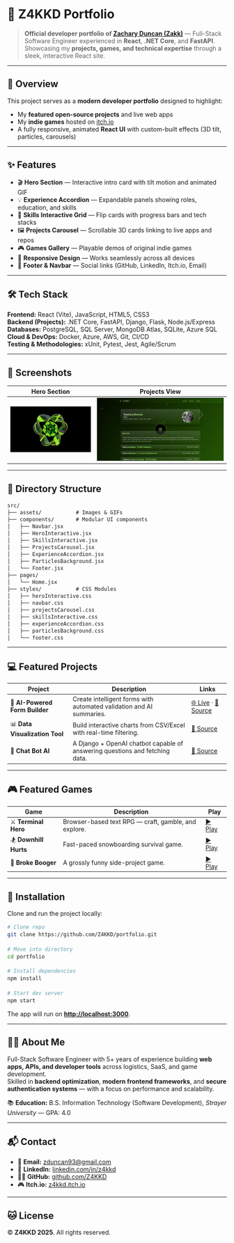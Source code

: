 # 🧠 Z4KKD Portfolio

> **Official developer portfolio of [Zachary Duncan (Zakk)](https://github.com/Z4KKD)** — Full-Stack Software Engineer experienced in **React**, **.NET Core**, and **FastAPI**.  
> Showcasing my **projects, games, and technical expertise** through a sleek, interactive React site.

---

## 🚀 Overview

This project serves as a **modern developer portfolio** designed to highlight:

- My **featured open-source projects** and live web apps  
- My **indie games** hosted on [itch.io](https://z4kkd.itch.io/)  
- A fully responsive, animated **React UI** with custom-built effects (3D tilt, particles, carousels)

---

## ✨ Features

- 🎬 **Hero Section** — Interactive intro card with tilt motion and animated GIF  
- 💡 **Experience Accordion** — Expandable panels showing roles, education, and skills  
- 🧩 **Skills Interactive Grid** — Flip cards with progress bars and tech stacks  
- 🖼️ **Projects Carousel** — Scrollable 3D cards linking to live apps and repos  
- 🎮 **Games Gallery** — Playable demos of original indie games  
- 📱 **Responsive Design** — Works seamlessly across all devices  
- 🔗 **Footer & Navbar** — Social links (GitHub, LinkedIn, Itch.io, Email)

---

## 🛠️ Tech Stack

**Frontend:** React (Vite), JavaScript, HTML5, CSS3  
**Backend (Projects):** .NET Core, FastAPI, Django, Flask, Node.js/Express  
**Databases:** PostgreSQL, SQL Server, MongoDB Atlas, SQLite, Azure SQL  
**Cloud & DevOps:** Docker, Azure, AWS, Git, CI/CD  
**Testing & Methodologies:** xUnit, Pytest, Jest, Agile/Scrum  

---

## 📸 Screenshots

| Hero Section | Projects View |
|:-------------:|:--------------:|
| ![Hero](src/assets/Z4KKD.gif) | ![Projects](https://github.com/Z4KKD/Z4KKDs-Website/blob/main/SS.png) |

---

## 🧩 Directory Structure

```
src/
├── assets/           # Images & GIFs
├── components/       # Modular UI components
│   ├── Navbar.jsx
│   ├── HeroInteractive.jsx
│   ├── SkillsInteractive.jsx
│   ├── ProjectsCarousel.jsx
│   ├── ExperienceAccordion.jsx
│   ├── ParticlesBackground.jsx
│   └── Footer.jsx
├── pages/
│   └── Home.jsx
├── styles/           # CSS Modules
│   ├── heroInteractive.css
│   ├── navbar.css
│   ├── projectsCarousel.css
│   ├── skillsInteractive.css
│   ├── experienceAccordion.css
│   ├── particlesBackground.css
│   └── footer.css
```

---

## 💻 Featured Projects

| Project | Description | Links |
|----------|--------------|-------|
| 🧠 **AI-Powered Form Builder** | Create intelligent forms with automated validation and AI summaries. | [🌐 Live](https://zakksforms.netlify.app/) · [💾 Source](https://github.com/Z4KKD/ZakksForms-Open-Source) |
| 📊 **Data Visualization Tool** | Build interactive charts from CSV/Excel with real-time filtering. | [💾 Source](https://github.com/Z4KKD/Data-visualization-tool) |
| 🤖 **Chat Bot AI** | A Django + OpenAI chatbot capable of answering questions and fetching data. | [💾 Source](https://github.com/Z4KKD/Ai-ChatBot) |

---

## 🎮 Featured Games

| Game | Description | Play |
|------|--------------|------|
| ⚔️ **Terminal Hero** | Browser-based text RPG — craft, gamble, and explore. | [▶️ Play](https://z4kkd.itch.io/terminalhero) |
| 🏂 **Downhill Hurts** | Fast-paced snowboarding survival game. | [▶️ Play](https://z4kkd.itch.io/downhill-hurts) |
| 🤢 **Broke Booger** | A grossly funny side-project game. | [▶️ Play](https://z4kkd.itch.io/broke-booger) |

---

## 🧱 Installation

Clone and run the project locally:

```bash
# Clone repo
git clone https://github.com/Z4KKD/portfolio.git

# Move into directory
cd portfolio

# Install dependencies
npm install

# Start dev server
npm start
```

The app will run on **[http://localhost:3000](http://localhost:3000)**.

---

## 🧑‍💻 About Me

Full-Stack Software Engineer with 5+ years of experience building **web apps, APIs, and developer tools** across logistics, SaaS, and game development.  
Skilled in **backend optimization**, **modern frontend frameworks**, and **secure authentication systems** — with a focus on performance and scalability.

📚 **Education:** B.S. Information Technology (Software Development), *Strayer University* — GPA: 4.0  

---

## 📬 Contact

- 📧 **Email:** [zduncan93@gmail.com](mailto:zduncan93@gmail.com)  
- 💼 **LinkedIn:** [linkedin.com/in/z4kkd](https://www.linkedin.com/in/z4kkd/)  
- 🧑‍💻 **GitHub:** [github.com/Z4KKD](https://github.com/Z4KKD)  
- 🎮 **Itch.io:** [z4kkd.itch.io](https://z4kkd.itch.io/)  

---

## 🐱 License

© **Z4KKD 2025**. All rights reserved.

